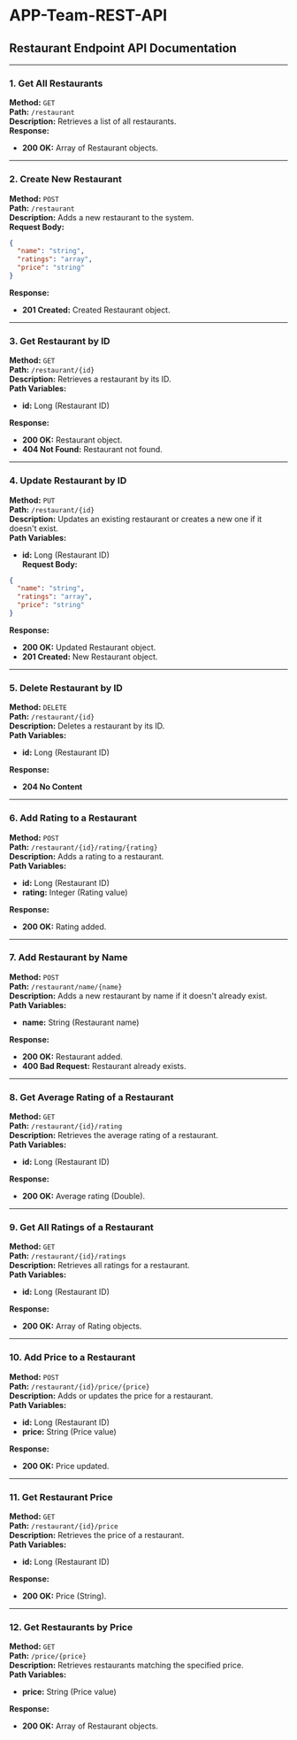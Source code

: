 # APP-Team-REST-API


## Restaurant Endpoint API Documentation


---



### 1. **Get All Restaurants**
**Method:** `GET`  
**Path:** `/restaurant`  
**Description:** Retrieves a list of all restaurants.  
**Response:**
- **200 OK:** Array of Restaurant objects.

---

### 2. **Create New Restaurant**
**Method:** `POST`  
**Path:** `/restaurant`  
**Description:** Adds a new restaurant to the system.  
**Request Body:**
```json
{
  "name": "string",
  "ratings": "array",
  "price": "string"
}
```  
**Response:**
- **201 Created:** Created Restaurant object.

---

### 3. **Get Restaurant by ID**
**Method:** `GET`  
**Path:** `/restaurant/{id}`  
**Description:** Retrieves a restaurant by its ID.  
**Path Variables:**
- **id:** Long (Restaurant ID)  

**Response:**
- **200 OK:** Restaurant object.
- **404 Not Found:** Restaurant not found.

---

### 4. **Update Restaurant by ID**
**Method:** `PUT`  
**Path:** `/restaurant/{id}`  
**Description:** Updates an existing restaurant or creates a new one if it doesn't exist.  
**Path Variables:**
- **id:** Long (Restaurant ID)  
  **Request Body:**
```json
{
  "name": "string",
  "ratings": "array",
  "price": "string"
}
```
**Response:**
- **200 OK:** Updated Restaurant object.
- **201 Created:** New Restaurant object.

---

### 5. **Delete Restaurant by ID**
**Method:** `DELETE`  
**Path:** `/restaurant/{id}`  
**Description:** Deletes a restaurant by its ID.  
**Path Variables:**
- **id:** Long (Restaurant ID)  

**Response:**
- **204 No Content**

---

### 6. **Add Rating to a Restaurant**
**Method:** `POST`  
**Path:** `/restaurant/{id}/rating/{rating}`  
**Description:** Adds a rating to a restaurant.  
**Path Variables:**
- **id:** Long (Restaurant ID)
- **rating:** Integer (Rating value)  

**Response:**
- **200 OK:** Rating added.

---

### 7. **Add Restaurant by Name**
**Method:** `POST`  
**Path:** `/restaurant/name/{name}`  
**Description:** Adds a new restaurant by name if it doesn't already exist.  
**Path Variables:**
- **name:** String (Restaurant name)  

**Response:**
- **200 OK:** Restaurant added.
- **400 Bad Request:** Restaurant already exists.

---

### 8. **Get Average Rating of a Restaurant**
**Method:** `GET`  
**Path:** `/restaurant/{id}/rating`  
**Description:** Retrieves the average rating of a restaurant.  
**Path Variables:**
- **id:** Long (Restaurant ID)  

**Response:**
- **200 OK:** Average rating (Double).

---

### 9. **Get All Ratings of a Restaurant**
**Method:** `GET`  
**Path:** `/restaurant/{id}/ratings`  
**Description:** Retrieves all ratings for a restaurant.  
**Path Variables:**
- **id:** Long (Restaurant ID)  

**Response:**
- **200 OK:** Array of Rating objects.

---

### 10. **Add Price to a Restaurant**
**Method:** `POST`  
**Path:** `/restaurant/{id}/price/{price}`  
**Description:** Adds or updates the price for a restaurant.  
**Path Variables:**
- **id:** Long (Restaurant ID)
- **price:** String (Price value)  

**Response:**
- **200 OK:** Price updated.

---

### 11. **Get Restaurant Price**
**Method:** `GET`  
**Path:** `/restaurant/{id}/price`  
**Description:** Retrieves the price of a restaurant.  
**Path Variables:**
- **id:** Long (Restaurant ID)  
  
**Response:**
- **200 OK:** Price (String).

---

### 12. **Get Restaurants by Price**
**Method:** `GET`  
**Path:** `/price/{price}`  
**Description:** Retrieves restaurants matching the specified price.  
**Path Variables:**
- **price:** String (Price value)  
  
**Response:**
- **200 OK:** Array of Restaurant objects.
